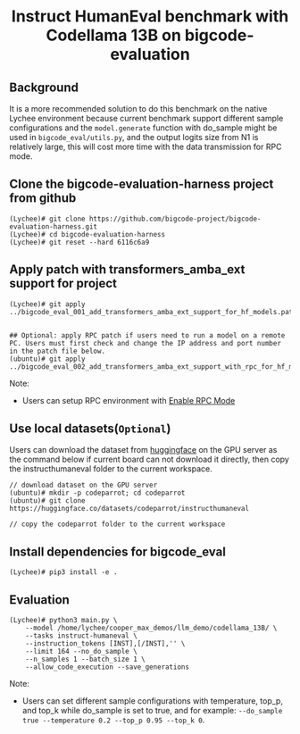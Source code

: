 <h1 align="center">Instruct HumanEval benchmark with Codellama 13B on bigcode-evaluation</h1>

## Background
It is a more recommended solution to do this benchmark on the native Lychee environment because current benchmark support different sample configurations and the `model.generate` function with do_sample might be used in `bigcode_eval/utils.py`, and the output logits size from N1 is relatively large, this will cost more time with the data transmission for RPC mode.

## Clone the bigcode-evaluation-harness project from github
```
(Lychee)# git clone https://github.com/bigcode-project/bigcode-evaluation-harness.git
(Lychee)# cd bigcode-evaluation-harness
(Lychee)# git reset --hard 6116c6a9
```

## Apply patch with transformers_amba_ext support for project
```
(Lychee)# git apply ../bigcode_eval_001_add_transformers_amba_ext_support_for_hf_models.patch


## Optional: apply RPC patch if users need to run a model on a remote PC. Users must first check and change the IP address and port number in the patch file below.
(ubuntu)# git apply ../bigcode_eval_002_add_transformers_amba_ext_support_with_rpc_for_hf_models.patch
```
Note:
* Users can setup RPC environment with [Enable RPC Mode](../../README.md#Section_Enable_RPC)

## Use local datasets(`Optional`)
Users can download the dataset from [huggingface](https://huggingface.co/datasets/codeparrot/instructhumaneval) on the GPU server as the command below if current board can not download it directly, then copy the instructhumaneval folder to the current workspace.

```
// download dataset on the GPU server
(ubuntu)# mkdir -p codeparrot; cd codeparrot
(ubuntu)# git clone https://huggingface.co/datasets/codeparrot/instructhumaneval

// copy the codeparrot folder to the current workspace
```

## Install dependencies for bigcode_eval
```
(Lychee)# pip3 install -e .
```

## Evaluation
```
(Lychee)# python3 main.py \
	--model /home/lychee/cooper_max_demos/llm_demo/codellama_13B/ \
	--tasks instruct-humaneval \
	--instruction_tokens [INST],[/INST],'' \
	--limit 164 --no_do_sample \
	--n_samples 1 --batch_size 1 \
	--allow_code_execution --save_generations
```
Note:
* Users can set different sample configurations with temperature, top_p, and top_k while do_sample is set to true, and for example: `--do_sample true --temperature 0.2 --top_p 0.95 --top_k 0`.
